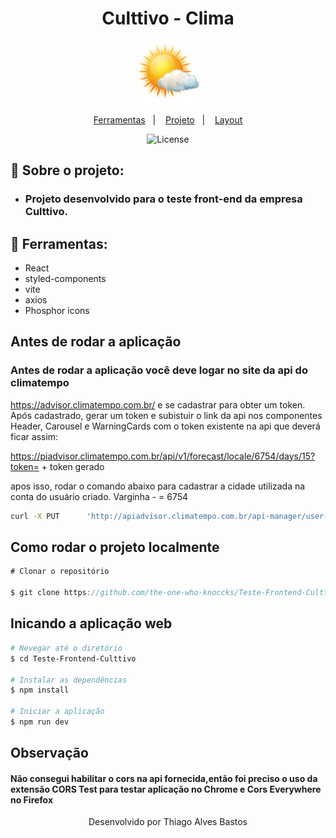 <h1 align="center">
 Culttivo - Clima
</h1>

<p align="center">
    <img src="./src/assets/sol-com-nuvens.png" width="100px"/>
</p>

<p align="center">
  <a href="#tecnologias">Ferramentas</a>&nbsp;&nbsp;&nbsp;|&nbsp;&nbsp;&nbsp;
  <a href="#projeto">Projeto</a>&nbsp;&nbsp;&nbsp;|&nbsp;&nbsp;&nbsp;
  <a href="#layout">Layout</a>
</p>

<p align="center">
  <img alt="License" src="https://img.shields.io/static/v1?label=license&message=MIT&color=49AA26&labelColor=000000">
</p>




<h2 id="objetivo">🚀 <b>Sobre o projeto:</b></h2>

- ### Projeto desenvolvido para o teste front-end da empresa Culttivo.



<h2 id="tecnologias">🔧 <b>Ferramentas:</b></h2>

- React
- styled-components
- vite
- axios
- Phosphor icons


## Antes de rodar a aplicação
### Antes de rodar a aplicação você deve logar no site da api do climatempo
https://advisor.climatempo.com.br/ e se cadastrar para obter um token. Após cadastrado, gerar um token e subistuir o link da api nos componentes Header, Carousel e WarningCards com o token existente na api que deverá ficar assim:

https://piadvisor.climatempo.com.br/api/v1/forecast/locale/6754/days/15?token= + token gerado

apos isso, rodar o comando abaixo para cadastrar a cidade utilizada na conta do usuário criado. Varginha - = 6754

```bash
curl -X PUT      'http://apiadvisor.climatempo.com.br/api-manager/user-token/82e86be1f7896dd48ad916a8bf79a997/locales'          -H 'Content-Type: application/x-www-form-urlencoded'          -d 'localeId[]=6754'
```


## Como rodar o projeto localmente

```javascript
# Clonar o repositório

$ git clone https://github.com/the-one-who-knoccks/Teste-Frontend-Culttivo.git
```



## Inicando a aplicação web
```bash
# Nevegar até o diretório
$ cd Teste-Frontend-Culttivo

# Instalar as dependências
$ npm install

# Iniciar a aplicação
$ npm run dev
```

## Observação
#### Não consegui habilitar o cors na api fornecida,então foi preciso o uso da extensão CORS Test para testar aplicação no Chrome e Cors Everywhere no Firefox



<p align="center">
  Desenvolvido por Thiago Alves Bastos
</p>
